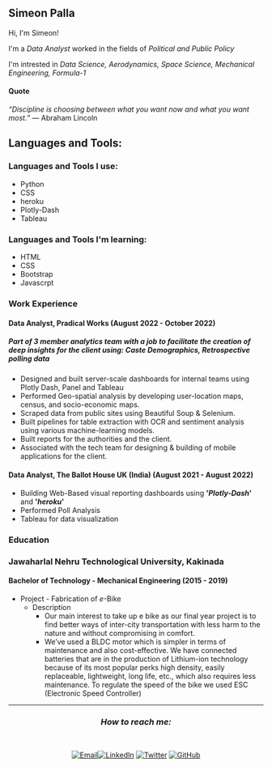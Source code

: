 ## Simeon Palla

Hi, I'm Simeon!
<br>

I'm a _Data Analyst_ worked in the fields of _Political and Public Policy_

I'm intrested in _Data Science, Aerodynamics, Space Science, Mechanical Engineering, Formula-1_

#### Quote

_“Discipline is choosing between what you want now and what you want most.”_ — Abraham Lincoln


## Languages and Tools:<br/>
### Languages and Tools I use:
* Python
* CSS
* heroku
* Plotly-Dash
* Tableau
### Languages and Tools I'm learning:
* HTML
* CSS
* Bootstrap
* Javascrpt
### Work Experience

#### Data Analyst, Pradical Works (August 2022 - October 2022)
##### Part of 3 member analytics team with a job to facilitate the creation of deep insights for the client using: Caste Demographics, Retrospective polling data
* Designed and built server-scale dashboards for internal teams using Plotly Dash, Panel and Tableau
* Performed Geo-spatial analysis by developing user-location maps, census, and socio-economic maps.
* Scraped data from public sites using Beautiful Soup & Selenium.
* Built pipelines for table extraction with OCR and sentiment analysis using various machine-learning models.
* Built reports for the authorities and the client.
* Associated with the tech team for designing & building of mobile applications for the client.


#### Data Analyst, The Ballot House UK (India) (August 2021 - August 2022)
* Building Web-Based visual reporting dashboards  using **'_Plotly-Dash_'** and **'_heroku_'**
* Performed Poll Analysis
* Tableau for data visualization

### Education

### Jawaharlal Nehru Technological University, Kakinada

#### Bachelor of Technology - Mechanical Engineering (2015 - 2019)

* Project - Fabrication of _e_-Bike
  * Description
    * Our main interest to take up e bike as our final year project
      is to find better ways of inter-city transportation with less
      harm to the nature and without compromising in comfort.
    * We’ve used a BLDC motor which is simpler in terms of
      maintenance and also cost-effective. We have connected
      batteries that are in the production of Lithium-ion
      technology because of its most popular perks high density,
      easily replaceable, lightweight, long life, etc., which also
      requires less maintenance. To regulate the speed of the
      bike we used ESC (Electronic Speed Controller)
      
      
<hr>

<h3 align="center"><i> How to reach me: </i></h3><br>

 <p align="center"><span>
  <a href="mailto:simeonpalla@gmail.com" target="_blank"><img src="https://img.shields.io/badge/-Gmail-c14438?style=flat-square&logo=Gmail&logoColor=white" alt="Email"></a></span><span><a href="https://www.linkedin.com/in/simeon-palla/" target="_blank"><img src="https://img.shields.io/badge/LinkedIn-%230077B5.svg?&style=flat-square&logo=linkedin&logoColor=white" alt="LinkedIn"></a></span>
   <span><a href="https://twitter.com/simeon_palla" target="_blank"><img src="https://img.shields.io/badge/-Twitter-1ca0f1?style=flat-square&labelColor=1ca0f1&logo=twitter&logoColor=white" alt="Twitter"></a></span>
   <span><a href="https://github.com/simeonpalla" target="_blank"><img src="https://img.shields.io/badge/-GitHub-181717?style=flat-square&logo=github" alt="GitHub"></a>
 </span></p>


<!---
simeonpalla/simeonpalla is a ✨ special ✨ repository because its `README.md` (this file) appears on your GitHub profile.
You can click the Preview link to take a look at your changes.
--->
